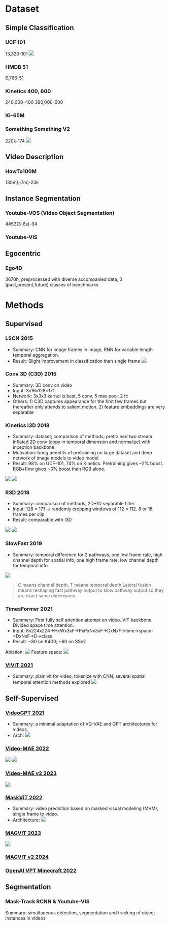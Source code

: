 # Dataset
## Simple Classification
### UCF 101
13,320-101 
![](/images/UCF-101.png)

### HMDB 51
6,766-51

### Kinetics 400, 600
240,000-400
390,000-600

### IG-65M

### Something Something V2 
220k-174
![](/images/ssv2.png)

## Video Description
### HowTo100M
130m(~7m)-23k

## Instance Segmentation
### Youtube-VOS (Video Object Segmentation)
4453(3-6s)-94
### Youtube-VIS

## Egocentric
### Ego4D
3670h, preprocessed with diverse accompanied data, 3 (past,present,future) classes of benchmarks

# Methods
## Supervised
### LSCN 2015
- Summary: CNN for image frames in image, RNN for variable length temporal aggregation.
- Result: Slight improvement in classification than single frame
![](/images/LRCN.png)

### Conv 3D (C3D) 2015
- Summary: 3D conv on video
- Input: 3x16x128×171.
- Network: 3x3x3 kernel is best, 5 conv, 5 max pool, 2 fc
- Others: 1) C3D captures appearance for the first few frames but thereafter only attends to salient motion. 2) feature embeddings are very separable

### Kinetics I3D 2018
- Summary: dataset; comparison of methods; pretrained two stream inflated 2D conv (copy in temporal dimension and normalize) with inception backbone
- Motivation: bring benefits of pretraining on large dataset and deep network of image models to video model
- Result: 98% on UCF-101, 74% on Kinetics. Pretraining gives ~2% boost. RGB+flow gives ~3% boost than RGB alone.

![](/images/i3d-1.png)
![](/images/i3d-2.png)

### R3D 2018
- Summary: comparison of methods, 2D+1D separable filter 
- Input: 128 × 171 -> randomly cropping windows of 112 × 112. 8 or 16 frames per clip
- Result: comparable with I3D

![](/images/R3D-1.png)
![](/images/R3D-2.png)

### SlowFast 2019
- Summary: temporal difference for 2 pathways, one low frame rate, high channel depth for spatial info, one high frame rate, low channel depth for temporal info

![](/images/slowfast.png)
> C means channel depth, T means temporal depth
> Lateral fusion means reshaping fast pathway output to slow pathway output so they are exact same dimensions.

### TimesFormer 2021
- Summary: First fully self attention attempt on video. ViT backbone. Divided space time attention. 
- Input: 8x224x224->HxWx3xF->PxPxNx3xF->DxNxF->time->space->DxNxF->D->class
- Result: ~80 on K400; ~60 on SSv2

Ablation:
![](/images/timesformer1.png)
Feature space:
![](/images/timesformer2.png)

### [ViViT 2021](https://arxiv.org/pdf/2103.15691.pdf)
- Summary: plain vit for video, tokenize with CNN, several spatial temporal attention methods explored
![](/images/vivit.png)

## Self-Supervised
### [VideoGPT 2021](https://wilson1yan.github.io/videogpt/index.html)
- Summary: a minimal adaptation of VQ-VAE and GPT architectures for videos.
- Arch: ![](/images/videogpt.png)

### [Video-MAE 2022](https://arxiv.org/pdf/2203.12602.pdf)
![](/images/video-mae-n.png)
![](/images/video-mae.png)

### [Video-MAE v2 2023](https://scholar.google.com/scholar_lookup?arxiv_id=2303.16727)
![](/images/videomae-v2.png)

### [MaskViT 2022](https://maskedvit.github.io/)
- Summary: video prediction based on masked visual modeling (MVM), single frame to video.
- Architecture: ![](/images/maskvit.png)

### [MAGVIT 2023](https://magvit.cs.cmu.edu/)
![](/images/magvit.png)

### [MAGVIT v2 2024](https://magvit.cs.cmu.edu/v2/)

### [OpenAI VPT Minecraft 2022](https://openai.com/research/vpt)


## Segmentation
### Mask-Track RCNN & Youtube-VIS
Summary: simultaneous detection, segmentation and tracking of object instances in videos

